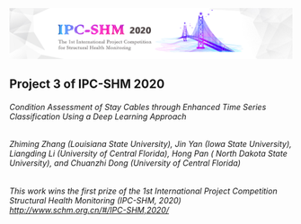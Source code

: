 ![IPC-SHM2020](IPC-SHM2020.jpg)

## Project 3 of IPC-SHM 2020
###### Condition Assessment of Stay Cables through Enhanced Time Series Classification Using a Deep Learning Approach
###### Zhiming Zhang (Louisiana State University), Jin Yan (Iowa State University), Liangding Li (University of Central Florida), Hong Pan ( North Dakota State University), and Chuanzhi Dong (University of Central Florida)
###### This work wins the first prize of the 1st International Project Competition Structural Health Monitoring (IPC-SHM, 2020) http://www.schm.org.cn/#/IPC-SHM,2020/
